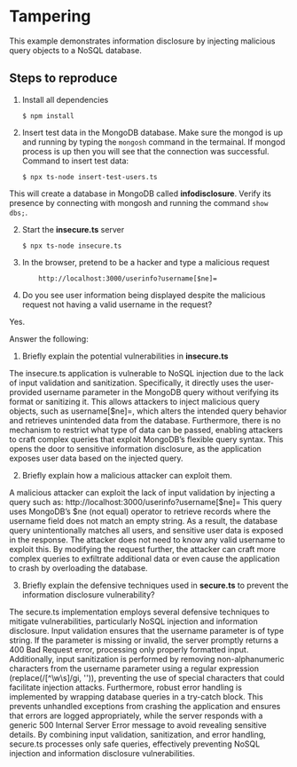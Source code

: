 # Tampering

This example demonstrates information disclosure by injecting malicious query objects to a NoSQL database.

## Steps to reproduce

1. Install all dependencies

   `$ npm install`

2. Insert test data in the MongoDB database. Make sure the mongod is up and running by typing the `mongosh` command in the termainal. If mongod process is up then you will see that the connection was successful. Command to insert test data:

   `$ npx ts-node insert-test-users.ts`

This will create a database in MongoDB called **infodisclosure**. Verify its presence by connecting with mongosh and running the command `show dbs;`.

2. Start the **insecure.ts** server

   `$ npx ts-node insecure.ts`

3. In the browser, pretend to be a hacker and type a malicious request

   ```
       http://localhost:3000/userinfo?username[$ne]=
   ```

4. Do you see user information being displayed despite the malicious request not having a valid username in the request?

Yes.

Answer the following:

1. Briefly explain the potential vulnerabilities in **insecure.ts**

The insecure.ts application is vulnerable to NoSQL injection due to the lack of input validation and sanitization. Specifically, it directly uses the user-provided username parameter in the MongoDB query without verifying its format or sanitizing it. This allows attackers to inject malicious query objects, such as username[$ne]=, which alters the intended query behavior and retrieves unintended data from the database. Furthermore, there is no mechanism to restrict what type of data can be passed, enabling attackers to craft complex queries that exploit MongoDB’s flexible query syntax. This opens the door to sensitive information disclosure, as the application exposes user data based on the injected query.

2. Briefly explain how a malicious attacker can exploit them.

A malicious attacker can exploit the lack of input validation by injecting a query such as:
http://localhost:3000/userinfo?username[$ne]=
This query uses MongoDB’s $ne (not equal) operator to retrieve records where the username field does not match an empty string. As a result, the database query unintentionally matches all users, and sensitive user data is exposed in the response. The attacker does not need to know any valid username to exploit this. By modifying the request further, the attacker can craft more complex queries to exfiltrate additional data or even cause the application to crash by overloading the database.

3. Briefly explain the defensive techniques used in **secure.ts** to prevent the information disclosure vulnerability?

The secure.ts implementation employs several defensive techniques to mitigate vulnerabilities, particularly NoSQL injection and information disclosure. Input validation ensures that the username parameter is of type string. If the parameter is missing or invalid, the server promptly returns a 400 Bad Request error, processing only properly formatted input. Additionally, input sanitization is performed by removing non-alphanumeric characters from the username parameter using a regular expression (replace(/[^\w\s]/gi, '')), preventing the use of special characters that could facilitate injection attacks. Furthermore, robust error handling is implemented by wrapping database queries in a try-catch block. This prevents unhandled exceptions from crashing the application and ensures that errors are logged appropriately, while the server responds with a generic 500 Internal Server Error message to avoid revealing sensitive details. By combining input validation, sanitization, and error handling, secure.ts processes only safe queries, effectively preventing NoSQL injection and information disclosure vulnerabilities.
